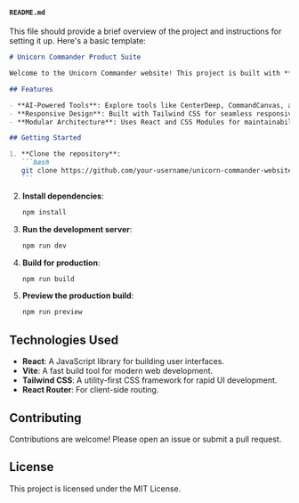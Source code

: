 #### **`README.md`**

This file should provide a brief overview of the project and instructions for setting it up. Here's a basic template:

````markdown
# Unicorn Commander Product Suite

Welcome to the Unicorn Commander website! This project is built with **React**, **Vite**, and **Tailwind CSS** to provide a modern, fast, and responsive user experience.

## Features

- **AI-Powered Tools**: Explore tools like CenterDeep, CommandCanvas, and MagiCode.
- **Responsive Design**: Built with Tailwind CSS for seamless responsiveness.
- **Modular Architecture**: Uses React and CSS Modules for maintainability.

## Getting Started

1. **Clone the repository**:
   ```bash
   git clone https://github.com/your-username/unicorn-commander-website.git
   ```
````

2. **Install dependencies**:

   ```bash
   npm install
   ```

3. **Run the development server**:

   ```bash
   npm run dev
   ```

4. **Build for production**:

   ```bash
   npm run build
   ```

5. **Preview the production build**:
   ```bash
   npm run preview
   ```

## Technologies Used

- **React**: A JavaScript library for building user interfaces.
- **Vite**: A fast build tool for modern web development.
- **Tailwind CSS**: A utility-first CSS framework for rapid UI development.
- **React Router**: For client-side routing.

## Contributing

Contributions are welcome! Please open an issue or submit a pull request.

## License

This project is licensed under the MIT License.

```

```
